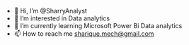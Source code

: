 - 👋 Hi, I’m @SharryAnalyst
- 👀 I’m interested in Data analytics 
- 🌱 I’m currently learning Microsoft Power Bi Data analytics 
- 📫 How to reach me sharique.mech@gmail.com

<!---
SharryAnalyst/SharryAnalyst is a ✨ special ✨ repository because its `README.md` (this file) appears on your GitHub profile.
You can click the Preview link to take a look at your changes.
--->
